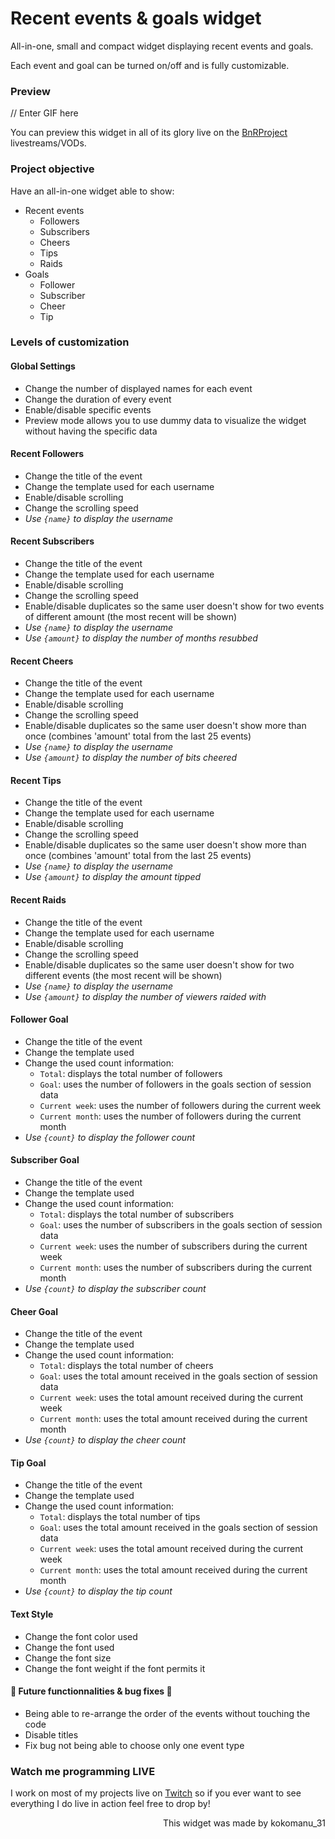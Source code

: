 # Recent events & goals widget

All-in-one, small and compact widget displaying recent events and goals.

Each event and goal can be turned on/off and is fully customizable.

### Preview

// Enter GIF here

You can preview this widget in all of its glory live on the [BnRProject](https://www.twitch.tv/bnrproject) livestreams/VODs.

### Project objective

Have an all-in-one widget able to show:
- Recent events
    - Followers
    - Subscribers
    - Cheers
    - Tips
    - Raids
- Goals
    - Follower
    - Subscriber
    - Cheer
    - Tip

### Levels of customization

#### Global Settings
- Change the number of displayed names for each event
- Change the duration of every event
- Enable/disable specific events
- Preview mode allows you to use dummy data to visualize the widget without having the specific data

#### Recent Followers
- Change the title of the event
- Change the template used for each username
- Enable/disable scrolling
- Change the scrolling speed
- _Use `{name}` to display the username_

#### Recent Subscribers
- Change the title of the event
- Change the template used for each username
- Enable/disable scrolling
- Change the scrolling speed
- Enable/disable duplicates so the same user doesn't show for two events of different amount (the most recent will be shown)
- _Use `{name}` to display the username_
- _Use `{amount}` to display the number of months resubbed_

#### Recent Cheers
- Change the title of the event
- Change the template used for each username
- Enable/disable scrolling
- Change the scrolling speed
- Enable/disable duplicates so the same user doesn't show more than once (combines 'amount' total from the last 25 events)
- _Use `{name}` to display the username_
- _Use `{amount}` to display the number of bits cheered_

#### Recent Tips
- Change the title of the event
- Change the template used for each username
- Enable/disable scrolling
- Change the scrolling speed
- Enable/disable duplicates so the same user doesn't show more than once (combines 'amount' total from the last 25 events)
- _Use `{name}` to display the username_
- _Use `{amount}` to display the amount tipped_

#### Recent Raids
- Change the title of the event
- Change the template used for each username
- Enable/disable scrolling
- Change the scrolling speed
- Enable/disable duplicates so the same user doesn't show for two different events (the most recent will be shown)
- _Use `{name}` to display the username_
- _Use `{amount}` to display the number of viewers raided with_

#### Follower Goal
- Change the title of the event
- Change the template used
- Change the used count information:
    - `Total`: displays the total number of followers
    - `Goal`: uses the number of followers in the goals section of session data
    - `Current week`: uses the number of followers during the current week
    - `Current month`: uses the number of followers during the current month
- _Use `{count}` to display the follower count_

#### Subscriber Goal
- Change the title of the event
- Change the template used
- Change the used count information:
    - `Total`: displays the total number of subscribers
    - `Goal`: uses the number of subscribers in the goals section of session data
    - `Current week`: uses the number of subscribers during the current week
    - `Current month`: uses the number of subscribers during the current month
- _Use `{count}` to display the subscriber count_

#### Cheer Goal
- Change the title of the event
- Change the template used
- Change the used count information:
    - `Total`: displays the total number of cheers
    - `Goal`: uses the total amount received in the goals section of session data
    - `Current week`: uses the total amount received during the current week
    - `Current month`: uses the total amount received during the current month
- _Use `{count}` to display the cheer count_

#### Tip Goal
- Change the title of the event
- Change the template used
- Change the used count information:
    - `Total`: displays the total number of tips
    - `Goal`: uses the total amount received in the goals section of session data
    - `Current week`: uses the total amount received during the current week
    - `Current month`: uses the total amount received during the current month
- _Use `{count}` to display the tip count_

#### Text Style
- Change the font color used
- Change the font used
- Change the font size
- Change the font weight if the font permits it


#### 🚧 Future functionnalities & bug fixes 🚧
- Being able to re-arrange the order of the events without touching the code
- Disable titles
- Fix bug not being able to choose only one event type

### Watch me programming LIVE
I work on most of my projects live on [Twitch](https://www.twitch.tv/kokomanu_31) so if you ever want to see everything I do live in action feel free to drop by!

<p align="right">This widget was made by kokomanu_31